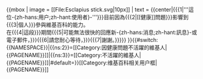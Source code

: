 {{mbox
| image = [[File:Esclapius stick.svg|10px]]
| text  = {{center|{{{1|'''這位-{zh-hans:用户;zh-hant:使用者}-'''}}}目前因為{{{2|[[健康]]問題}}}影響到{{{3|個人}}}參與維基百科的能力。<br />在{{{4|這段}}}期間{{{5|可能無法很快的回應新-{zh-hans:消息;zh-hant:訊息}-或電子郵件，}}}{{{6|請您耐心等待，}}}{{{7|謝謝。}}}}}
}}<includeonly>{{#switch:{{NAMESPACE}}|{{ns:2}}=[[Category:因健康問題不活躍的維基人|{{PAGENAME}}]]|{{ns:3}}=[[Category:不活躍的維基人|{{PAGENAME}}]]|#default=}}</includeonly><noinclude>[[Category:维基百科相关用户框|{{PAGENAME}}]]</noinclude>